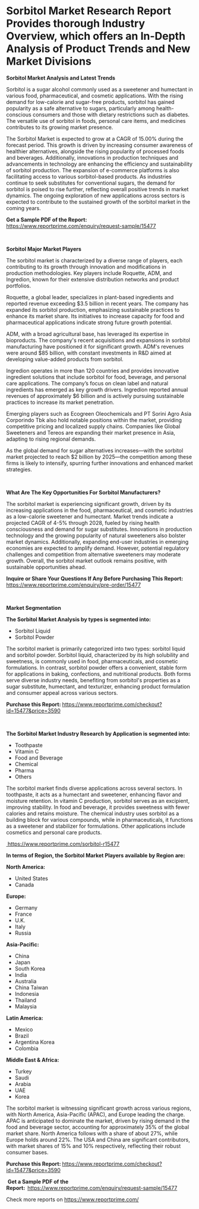 <p><h1>Sorbitol Market Research Report Provides thorough Industry Overview, which offers an In-Depth Analysis of Product Trends and New Market Divisions</h1></p><p><strong>Sorbitol Market Analysis and Latest Trends</strong></p>
<p><p>Sorbitol is a sugar alcohol commonly used as a sweetener and humectant in various food, pharmaceutical, and cosmetic applications. With the rising demand for low-calorie and sugar-free products, sorbitol has gained popularity as a safe alternative to sugars, particularly among health-conscious consumers and those with dietary restrictions such as diabetes. The versatile use of sorbitol in foods, personal care items, and medicines contributes to its growing market presence.</p><p>The Sorbitol Market is expected to grow at a CAGR of 15.00% during the forecast period. This growth is driven by increasing consumer awareness of healthier alternatives, alongside the rising popularity of processed foods and beverages. Additionally, innovations in production techniques and advancements in technology are enhancing the efficiency and sustainability of sorbitol production. The expansion of e-commerce platforms is also facilitating access to various sorbitol-based products. As industries continue to seek substitutes for conventional sugars, the demand for sorbitol is poised to rise further, reflecting overall positive trends in market dynamics. The ongoing exploration of new applications across sectors is expected to contribute to the sustained growth of the sorbitol market in the coming years.</p></p>
<p><strong>Get a Sample PDF of the Report:&nbsp;</strong> <a href="https://www.reportprime.com/enquiry/request-sample/15477?utm_campaign=2476&utm_medium=2&utm_source=Github&utm_content=ia&utm_term=20032025&utm_id=sorbitol">https://www.reportprime.com/enquiry/request-sample/15477</a></p>
<p>&nbsp;</p>
<p><strong>Sorbitol Major Market Players</strong></p>
<p><p>The sorbitol market is characterized by a diverse range of players, each contributing to its growth through innovation and modifications in production methodologies. Key players include Roquette, ADM, and Ingredion, known for their extensive distribution networks and product portfolios.</p><p>Roquette, a global leader, specializes in plant-based ingredients and reported revenue exceeding $3.5 billion in recent years. The company has expanded its sorbitol production, emphasizing sustainable practices to enhance its market share. Its initiatives to increase capacity for food and pharmaceutical applications indicate strong future growth potential.</p><p>ADM, with a broad agricultural base, has leveraged its expertise in bioproducts. The company's recent acquisitions and expansions in sorbitol manufacturing have positioned it for significant growth. ADM's revenues were around $85 billion, with constant investments in R&D aimed at developing value-added products from sorbitol.</p><p>Ingredion operates in more than 120 countries and provides innovative ingredient solutions that include sorbitol for food, beverage, and personal care applications. The company’s focus on clean label and natural ingredients has emerged as key growth drivers. Ingredion reported annual revenues of approximately $6 billion and is actively pursuing sustainable practices to increase its market penetration.</p><p>Emerging players such as Ecogreen Oleochemicals and PT Sorini Agro Asia Corporindo Tbk also hold notable positions within the market, providing competitive pricing and localized supply chains. Companies like Global Sweeteners and Tereos are expanding their market presence in Asia, adapting to rising regional demands.</p><p>As the global demand for sugar alternatives increases—with the sorbitol market projected to reach $2 billion by 2025—the competition among these firms is likely to intensify, spurring further innovations and enhanced market strategies.</p></p>
<p>&nbsp;</p>
<p><strong>What Are The Key Opportunities For Sorbitol Manufacturers?</strong></p>
<p><p>The sorbitol market is experiencing significant growth, driven by its increasing applications in the food, pharmaceutical, and cosmetic industries as a low-calorie sweetener and humectant. Market trends indicate a projected CAGR of 4-5% through 2028, fueled by rising health consciousness and demand for sugar substitutes. Innovations in production technology and the growing popularity of natural sweeteners also bolster market dynamics. Additionally, expanding end-user industries in emerging economies are expected to amplify demand. However, potential regulatory challenges and competition from alternative sweeteners may moderate growth. Overall, the sorbitol market outlook remains positive, with sustainable opportunities ahead.</p></p>
<p><strong>Inquire or Share Your Questions If Any Before Purchasing This Report:</strong> <a href="https://www.reportprime.com/enquiry/pre-order/15477?utm_campaign=2476&utm_medium=2&utm_source=Github&utm_content=ia&utm_term=20032025&utm_id=sorbitol">https://www.reportprime.com/enquiry/pre-order/15477</a></p>
<p>&nbsp;</p>
<p><strong>Market Segmentation</strong></p>
<p><strong>The Sorbitol Market Analysis by types is segmented into:</strong></p>
<p><ul><li>Sorbitol Liquid</li><li>Sorbitol Powder</li></ul></p>
<p><p>The sorbitol market is primarily categorized into two types: sorbitol liquid and sorbitol powder. Sorbitol liquid, characterized by its high solubility and sweetness, is commonly used in food, pharmaceuticals, and cosmetic formulations. In contrast, sorbitol powder offers a convenient, stable form for applications in baking, confections, and nutritional products. Both forms serve diverse industry needs, benefiting from sorbitol's properties as a sugar substitute, humectant, and texturizer, enhancing product formulation and consumer appeal across various sectors.</p></p>
<p><strong>Purchase this Report:&nbsp;</strong><a href="https://www.reportprime.com/checkout?id=15477&price=3590&utm_campaign=2476&utm_medium=2&utm_source=Github&utm_content=ia&utm_term=20032025&utm_id=sorbitol">https://www.reportprime.com/checkout?id=15477&price=3590</a></p>
<p>&nbsp;</p>
<p><strong>The Sorbitol Market Industry Research by Application is segmented into:</strong></p>
<p><ul><li>Toothpaste</li><li>Vitamin C</li><li>Food and Beverage</li><li>Chemical</li><li>Pharma</li><li>Others</li></ul></p>
<p><p>The sorbitol market finds diverse applications across several sectors. In toothpaste, it acts as a humectant and sweetener, enhancing flavor and moisture retention. In vitamin C production, sorbitol serves as an excipient, improving stability. In food and beverage, it provides sweetness with fewer calories and retains moisture. The chemical industry uses sorbitol as a building block for various compounds, while in pharmaceuticals, it functions as a sweetener and stabilizer for formulations. Other applications include cosmetics and personal care products.</p></p>
<p><a href="https://www.reportprime.com/sorbitol-r15477?utm_campaign=2476&utm_medium=2&utm_source=Github&utm_content=ia&utm_term=20032025&utm_id=sorbitol">&nbsp;https://www.reportprime.com/sorbitol-r15477</a></p>
<p><strong>In terms of Region, the Sorbitol Market Players available by Region are:</strong></p>
<p>
    <p> <strong> North America: </strong>
        <ul>
            <li>United States</li>
            <li>Canada</li>
        </ul>
        </p> 
    <p> <strong> Europe: </strong>
        <ul>
            <li>Germany</li>
            <li>France</li>
            <li>U.K.</li>
            <li>Italy</li>
            <li>Russia</li>
        </ul>
        </p> 
    <p> <strong> Asia-Pacific: </strong>
        <ul>
            <li>China</li>
            <li>Japan</li>
            <li>South Korea</li>
            <li>India</li>
            <li>Australia</li>
            <li>China Taiwan</li>
            <li>Indonesia</li>
            <li>Thailand</li>
            <li>Malaysia</li>
        </ul>
        </p> 
    <p> <strong> Latin America: </strong>
        <ul>
            <li>Mexico</li>
            <li>Brazil</li>
            <li>Argentina Korea</li>
            <li>Colombia</li>
        </ul>
        </p> 
    <p> <strong> Middle East & Africa: </strong>
        <ul>
            <li>Turkey</li>
            <li>Saudi</li>
            <li>Arabia</li>
            <li>UAE</li>
            <li>Korea</li>
        </ul>
    </p>
    </p>
<p><p>The sorbitol market is witnessing significant growth across various regions, with North America, Asia-Pacific (APAC), and Europe leading the charge. APAC is anticipated to dominate the market, driven by rising demand in the food and beverage sector, accounting for approximately 35% of the global market share. North America follows with a share of about 27%, while Europe holds around 22%. The USA and China are significant contributors, with market shares of 15% and 10% respectively, reflecting their robust consumer bases.</p></p>
<p><strong>Purchase this Report: </strong><a href="https://www.reportprime.com/checkout?id=15477&price=3590&utm_campaign=2476&utm_medium=2&utm_source=Github&utm_content=ia&utm_term=20032025&utm_id=sorbitol">https://www.reportprime.com/checkout?id=15477&price=3590</a></p>
<p>&nbsp;<strong>Get a Sample PDF of the Report:&nbsp;&nbsp;</strong><a href="https://www.reportprime.com/enquiry/request-sample/15477?utm_campaign=2476&utm_medium=2&utm_source=Github&utm_content=ia&utm_term=20032025&utm_id=sorbitol">https://www.reportprime.com/enquiry/request-sample/15477</a></p>
<p><strong></strong></p>
<p>Check more reports on <a href="https://www.reportprime.com/?utm_campaign=2476&utm_medium=2&utm_source=Github&utm_content=ia&utm_term=20032025&utm_id=sorbitol">https://www.reportprime.com/</a></p>